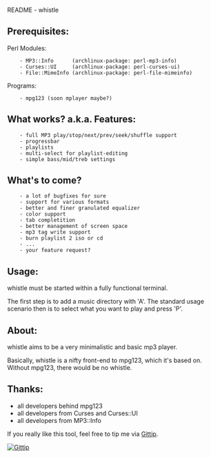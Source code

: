 README - whistle

Prerequisites:
--------------

Perl Modules:
    
        - MP3::Info      (archlinux-package: perl-mp3-info)
        - Curses::UI     (archlinux-package: perl-curses-ui)
        - File::MimeInfo (archlinux-package: perl-file-mimeinfo)

Programs:

        - mpg123 (soon mplayer maybe?)


What works? a.k.a. Features:
----------------------------

        - full MP3 play/stop/next/prev/seek/shuffle support
        - progressbar
        - playlists
        - multi-select for playlist-editing
        - simple bass/mid/treb settings


What's to come?
---------------

        - a lot of bugfixes for sure
        - support for various formats
        - better and finer granulated equalizer
        - color support
        - tab completition
        - better management of screen space
        - mp3 tag write support
        - burn playlist 2 iso or cd
        - ...
        - your feature request?


Usage:
------

whistle must be started within a fully functional terminal.

The first step is to add a music directory with 'A'. The standard
usage scenario then is to select what you want to play and press 'P'.



About:
------

whistle aims to be a very minimalistic and basic mp3 player.

Basically, whistle is a nifty front-end to mpg123, which it's
based on. Without mpg123, there would be no whistle.


Thanks:
-------

 - all developers behind mpg123
 - all developers from Curses and Curses::UI
 - all developers from MP3::Info
 


If you really like this tool, feel free to tip me via [Gittip][tip].

[![Gittip](http://img.shields.io/gittip/ap0calypse.svg)](https://www.gittip.com/ap0calypse/)

[tip]:https://www.gittip.com/ap0calypse/
